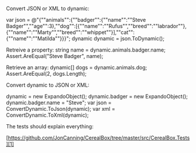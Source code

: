 Convert JSON or XML to dynamic:

var json = @"{""animals"":{""badger"":{""name"":""Steve Badger"",""age"":3},""dog"":[{""name"":""Rufus"",""breed"":""labrador""},{""name"":""Marty"",""breed"":""whippet""}],""cat"":{""name"":""Matilda""}}}";
dynamic dynamic = json.ToDynamic();

Retreive a property:
string name = dynamic.animals.badger.name;
Assert.AreEqual("Steve Badger", name);

Retrieve an array:
dynamic[] dogs = dynamic.animals.dog;
Assert.AreEqual(2, dogs.Length);

Convert dynamic to JSON or XML:

dynamic = new ExpandoObject();
dynamic.badger = new ExpandoObject();
dynamic.badger.name = "Steve";
var json = ConvertDynamic.ToJson(dynamic);
var xml = ConvertDynamic.ToXml(dynamic);

The tests should explain everything:

[https://github.com/JonCanning/CerealBox/tree/master/src/CerealBox.Tests][1]


  [1]: https://github.com/JonCanning/CerealBox/tree/master/src/CerealBox.Tests